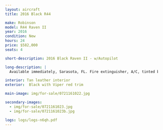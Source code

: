 ```yaml
---
layout: aircraft
title: 2016 Black R44

make: Robinson
model: R44 Raven II
year: 2016
condition: New
hours: 24
price: $582,000
seats: 4

short-description: 2016 Black Raven II - w/Autopilot

long-description: |
  Available immediately, Sarasota, FL. Fire extinguisher, A/C, tinted bubble windows and windshield, Vertical card compass, Digital clock, Aspen EFD1000H Pro+ 500 MFD, Autopilot Genesys, Garmin G225B com radio, Garmin G750 GPS/Nav/Com, Kannad ELT, Garmin G350 intercom/audio control, Two Bose headsets A20, 4 Bose interface, Extra corrosion protection

interior: Tan leather interior
exterior:  Black with Viper red trim

main-image: img/for-sale/0721161022.jpg

secondary-images:
  - img/for-sale/0721161023.jpg
  - img/for-sale/0721161023b.jpg

logs: logs/logs-n6qh.pdf
---
```


